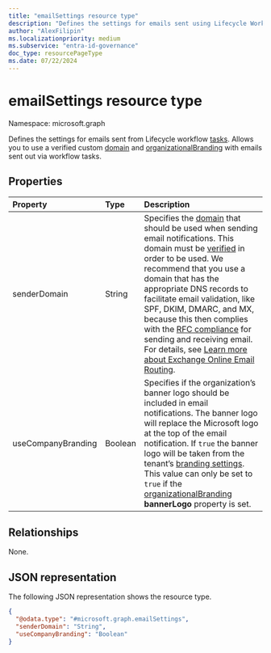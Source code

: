 ```yaml
---
title: "emailSettings resource type"
description: "Defines the settings for emails sent using Lifecycle Workflows."
author: "AlexFilipin"
ms.localizationpriority: medium
ms.subservice: "entra-id-governance"
doc_type: resourcePageType
ms.date: 07/22/2024
---
```


# emailSettings resource type

Namespace: microsoft.graph

Defines the settings for emails sent from Lifecycle workflow [tasks](identitygovernance-task.md). Allows you to use a verified custom [domain](domain.md) and [organizationalBranding](organizationalbranding.md) with emails sent out via workflow tasks.

## Properties

|Property|Type|Description|
|:---|:---|:---|
|senderDomain|String|Specifies the [domain](domain.md) that should be used when sending email notifications. This domain must be [verified](../api/domain-verify.md) in order to be used. We recommend that you use a domain that has the appropriate DNS records to facilitate email validation, like SPF, DKIM, DMARC, and MX, because this then complies with the [RFC compliance](https://www.ietf.org/rfc/rfc2142.txt) for sending and receiving email. For details, see [Learn more about Exchange Online Email Routing](/exchange/mail-flow-best-practices/mail-flow-best-practices).|
|useCompanyBranding|Boolean|Specifies if the organization’s banner logo should be included in email notifications. The banner logo will replace the Microsoft logo at the top of the email notification. If `true` the banner logo will be taken from the tenant’s [branding settings](organizationalbranding.md). This value can only be set to `true` if the [organizationalBranding](organizationalbranding.md) **bannerLogo** property is set. |

## Relationships
None.

## JSON representation
The following JSON representation shows the resource type.
<!-- {
  "blockType": "resource",
  "@odata.type": "microsoft.graph.emailSettings"
}
-->
``` json
{
  "@odata.type": "#microsoft.graph.emailSettings",
  "senderDomain": "String",
  "useCompanyBranding": "Boolean"
}
```
